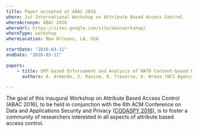 ```yaml
---
title: Paper accepted at ABAC 2016
where: 1st International Workshop on Attribute Based Access Control
whereAcronym: ABAC 2016
whereUrl: https://sites.google.com/site/abacworkshop/
whereType: workshop
whereLocation: New Orleans, LA, USA

startDate: "2016-03-11"
endDate: "2016-03-11"

papers:
    - title: SMT-based Enforcement and Analysis of NATO Content-based Protection and Release Policies
      authors: A. Armando, S. Ranise, R. Traverso, K. Wrona (NCI Agency)

---
```


The goal of this inaugural Workshop on Attribute Based Access Control (ABAC 2016), to be held in conjunction with the 6th ACM Conference on Data and Applications Security and Privacy ([CODASPY 2016](https://sites.google.com/site/codaspy20162/)), is to foster a community of researchers interested in all aspects of attribute based access control. 